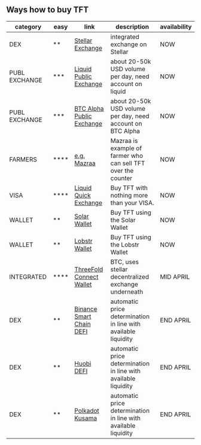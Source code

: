 ## Ways how to buy TFT

| category      | easy | link                                               | description                                                    | availability |
| ------------- | ---- | -------------------------------------------------- | -------------------------------------------------------------- | ------------ |
| DEX           | **   | [Stellar Exchange](tft_stellar_dex)                | integrated exchange on Stellar                                 | NOW          |
| PUBL EXCHANGE | ***  | [Liquid Public Exchange](tft_liquid)               | about 20-50k USD volume per day, need account on liquid        | NOW          |
| PUBL EXCHANGE | ***  | [BTC Alpha Public Exchange](tft_btc_alpha)         | about 20-50k USD volume per day, need account on BTC Alpha     | NOW          |
| FARMERS       | **** | [e.g. Mazraa](https://www.mazraa.io/)              | Mazraa is example of farmer who can sell TFT over the counter  | NOW          |
| VISA          | **** | [Liquid Quick Exchange](tft_liquid_quick_exchange) | Buy TFT with nothing more than your VISA.                      | NOW          |
| WALLET        | **   | [Solar Wallet](solar_wallet)                       | Buy TFT using the Solar Wallet                                 | NOW          |
| WALLET        | **   | [Lobstr Wallet](lobstr_wallet)                     | Buy TFT using the Lobstr Wallet                                | NOW          |
| INTEGRATED    | **** | [ThreeFold Connect Wallet](tft_buy_tfconnect)      | BTC, uses stellar decentralized exchange underneath            | MID APRIL    |
| DEX           | **   | [Binance Smart Chain DEFI](tft_binance_defi)       | automatic price determination in line with available liquidity | END APRIL    |
| DEX           | **   | [Huobi DEFI](tft_huobi_defi)                       | automatic price determination in line with available liquidity | END APRIL    |
| DEX           | **   | [Polkadot Kusama](tft_polkadot_kusama)             | automatic price determination in line with available liquidity | END APRIL    |



